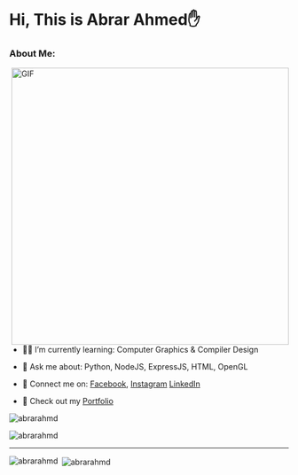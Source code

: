 # Hi, This is Abrar Ahmed✋
### About Me:

<img align="right" alt="GIF" width=500 src="https://raw.githubusercontent.com/bharatkathorer/bharatkathorer/master/assets/animated.gif" />



- 👨‍💻 I’m currently learning: Computer Graphics & Compiler Design

- 💬 Ask me about: Python, NodeJS, ExpressJS, HTML, OpenGL

- 📱 Connect me on: <a href= "https://www.facebook.com/Phantom.N3rd/">Facebook</a>, <a href= "https://www.instagram.com/___abrarahmed___/?hl=en">Instagram</a> <a href= "https://www.linkedin.com/in/the-abrarahmed/">LinkedIn</a>

- 💼 Check out my <a href= "https://abrar-ahmed-portfolio.netlify.app/">Portfolio</a><p>


<p align="left"> <img src="https://komarev.com/ghpvc/?username=abrarahmd&label=Profile%20views&color=0e75b6&style=flat" alt="abrarahmd" /> </p>
<p align="left"> <img src="https://www.google.com/url?sa=i&url=https%3A%2F%2Fgithub.com%2Fbharatkathorer&psig=AOvVaw3iNQIop7FeZWV7MQek2C3H&ust=1701285066188000&source=images&cd=vfe&opi=89978449&ved=0CBEQjRxqFwoTCKjl8PGy54IDFQAAAAAdAAAAABAz" alt="abrarahmd" /> </p>

---

<p><img align="left" src="https://github-readme-stats.vercel.app/api/top-langs?username=abrarahmd&show_icons=true&locale=en&layout=compact" alt="abrarahmd" /></p>

<p>&nbsp;<img align="center" src="https://github-readme-stats.vercel.app/api?username=abrarahmd&show_icons=true&locale=en" alt="abrarahmd" /></p
